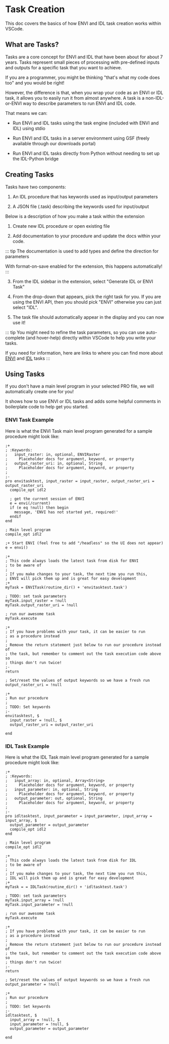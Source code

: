 # Task Creation

This doc covers the basics of how ENVI and IDL task creation works within VSCode.

## What are Tasks?

Tasks are a core concept for ENVI and IDL that have been about for about 7 years. Tasks represent small pieces of processing with pre-defined inputs and outputs for a specific task that you want to achieve.

If you are a programmer, you might be thinking "that's what my code does too" and you would be right!

However, the difference is that, when you wrap your code as an ENVI or IDL task, it allows you to easily run it from almost anywhere. A task is a non-IDL-or-ENVI way to describe parameters to run ENVI and IDL code.

That means we can:

- Run ENVI and IDL tasks using the task engine (included with ENVI and IDL) using stdio

- Run ENVI and IDL tasks in a server environment using GSF (freely available through our downloads portal)

- Run ENVI and IDL tasks directly from Python without needing to set up the IDL-Python bridge

## Creating Tasks

Tasks have two components:

1. An IDL procedure that has keywords used as input/output parameters

2. A JSON file (.task) describing the keywords used for input/output

Below is a description of how you make a task within the extension

1. Create new IDL procedure or open existing file

2. Add documentation to your procedure and update the docs within your code.

::: tip
The documentation is used to add types and define the direction for parameters

With format-on-save enabled for the extension, this happens automatically!
:::

3. From the IDL sidebar in the extension, select "Generate IDL or ENVI Task"

4. From the drop-down that appears, pick the right task for you. If you are using the ENVI API, then you should pick "ENVI" otherwise you can just select "IDL".

5. The task file should automatically appear in the display and you can now use it!

::: tip
You might need to refine the task parameters, so you can use auto-complete (and hover-help) directly within VSCode to help you write your tasks.

If you need for information, here are links to where you can find more about [ENVI](https://www.l3harrisgeospatial.com/docs/tasktemplateenvi551.html) and [IDL](https://www.l3harrisgeospatial.com/docs/TaskTemplateIDL8.7.1.html) tasks
:::

## Using Tasks

If you don't have a main level program in your selected PRO file, we will automatically create one for you!

It shows how to use ENVI or IDL tasks and adds some helpful comments in boilerplate code to help get you started.

### ENVI Task Example

Here is what the ENVI Task main level program generated for a sample procedure might look like:

```idl
;+
; :Keywords:
;   input_raster: in, optional, ENVIRaster
;     Placeholder docs for argument, keyword, or property
;   output_raster_uri: in, optional, String
;     Placeholder docs for argument, keyword, or property
;
;-
pro envitasktest, input_raster = input_raster, output_raster_uri = output_raster_uri
  compile_opt idl2

  ; get the current session of ENVI
  e = envi(/current)
  if (e eq !null) then begin
    message, 'ENVI has not started yet, required!'
  endif
end

; Main level program
compile_opt idl2

;+ Start ENVI (feel free to add "/headless" so the UI does not appear)
e = envi()

;+
; This code always loads the latest task from disk for ENVI
; to be aware of
;
; If you make changes to your task, the next time you run this,
; ENVI will pick them up and is great for easy development
;+
myTask = ENVITask(routine_dir() + 'envitasktest.task')

; TODO: set task parameters
myTask.input_raster = !null
myTask.output_raster_uri = !null

; run our awesome task
myTask.execute

;+
; If you have problems with your task, it can be easier to run
; as a procedure instead
;
; Remove the return statement just below to run our procedure instead of
; the task, but remember to comment out the task execution code above so
; things don't run twice!
;-
return

; Set/reset the values of output keywords so we have a fresh run
output_raster_uri = !null

;+
; Run our procedure
;
; TODO: Set keywords
;-
envitasktest, $
  input_raster = !null, $
  output_raster_uri = output_raster_uri

end
```

### IDL Task Example

Here is what the IDL Task main level program generated for a sample procedure might look like:

```idl
;+
; :Keywords:
;   input_array: in, optional, Array<String>
;     Placeholder docs for argument, keyword, or property
;   input_parameter: in, optional, String
;     Placeholder docs for argument, keyword, or property
;   output_parameter: out, optional, String
;     Placeholder docs for argument, keyword, or property
;
;-
pro idltasktest, input_parameter = input_parameter, input_array = input_array, $
  output_parameter = output_parameter
  compile_opt idl2
end

; Main level program
compile_opt idl2

;+
; This code always loads the latest task from disk for IDL
; to be aware of
;
; If you make changes to your task, the next time you run this,
; IDL will pick them up and is great for easy development
;+
myTask = = IDLTask(routine_dir() + 'idltasktest.task')

; TODO: set task parameters
myTask.input_array = !null
myTask.input_parameter = !null

; run our awesome task
myTask.execute

;+
; If you have problems with your task, it can be easier to run
; as a procedure instead
;
; Remove the return statement just below to run our procedure instead of
; the task, but remember to comment out the task execution code above so
; things don't run twice!
;-
return

; Set/reset the values of output keywords so we have a fresh run
output_parameter = !null

;+
; Run our procedure
;
; TODO: Set keywords
;-
idltasktest, $
  input_array = !null, $
  input_parameter = !null, $
  output_parameter = output_parameter

end
```
